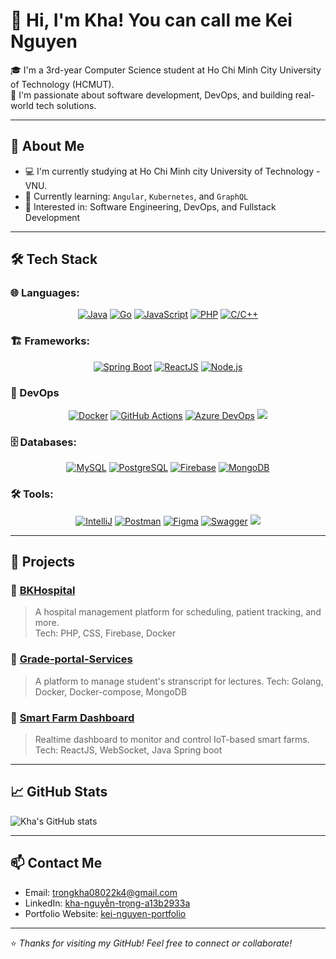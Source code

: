 # 👋 Hi, I'm Kha! You can call me Kei Nguyen

🎓 I'm a 3rd-year Computer Science student at Ho Chi Minh City University of Technology (HCMUT).  
🚀 I'm passionate about software development, DevOps, and building real-world tech solutions.

---

## 🧠 About Me

- 💻 I'm currently studying at Ho Chi Minh city University of Technology - VNU.
- 🌱 Currently learning: `Angular`, `Kubernetes`, and `GraphQL`
- 🎯 Interested in: Software Engineering, DevOps, and Fullstack Development

---

## 🛠️ Tech Stack

### 🌐 Languages:
<p align="center">
<a href=""><img src="https://img.shields.io/badge/Java-007396?style=for-the-badge&logo=java&logoColor=white" alt="Java" /></a>
<a href=""><img src="https://img.shields.io/badge/Go-00ADD8?style=for-the-badge&logo=go&logoColor=white" alt="Go" /></a>
<a href=""><img src="https://img.shields.io/badge/JavaScript-F7DF1E?style=for-the-badge&logo=javascript&logoColor=black" alt="JavaScript" /></a>
<a href=""><img src="https://img.shields.io/badge/PHP-777BB4?style=for-the-badge&logo=php&logoColor=white" alt="PHP" /></a>
<a href=""><img src="https://img.shields.io/badge/C/C++-00599C?style=for-the-badge&logo=c&logoColor=white" alt="C/C++" /></a>
</p>

### 🏗️ Frameworks:
<p align="center">
<a href=""><img src="https://img.shields.io/badge/SpringBoot-6DB33F?style=for-the-badge&logo=springboot&logoColor=white" alt="Spring Boot" /></a>
<a href=""><img src="https://img.shields.io/badge/ReactJS-61DAFB?style=for-the-badge&logo=react&logoColor=black" alt="ReactJS" /></a>
<a href=""><img src="https://img.shields.io/badge/Node.js-339933?style=for-the-badge&logo=nodedotjs&logoColor=white" alt="Node.js" /></a>
</p>

### 🚀 DevOps
<p align="center">
<a href=""><img src="https://img.shields.io/badge/Docker-2496ED?style=for-the-badge&logo=docker&logoColor=white" alt="Docker" /></a>
<a href=""><img src="https://img.shields.io/badge/GitHub_Actions-2088FF?style=for-the-badge&logo=githubactions&logoColor=white" alt="GitHub Actions" /></a>
<a href=""><img src="https://img.shields.io/badge/Azure_DevOps-0078D7?style=for-the-badge&logo=azuredevops&logoColor=white" alt="Azure DevOps" /></a>
<a href=""><img src="https://img.shields.io/badge/Docker_Compose-e10098?style=for-the-badge&logo=docker&logoColor=white" /></a>
</p>

### 🗄️ Databases:
<p align="center">
<a href=""><img src="https://img.shields.io/badge/MySQL-4479A1?style=for-the-badge&logo=mysql&logoColor=white" alt="MySQL" /></a>
<a href=""><img src="https://img.shields.io/badge/PostgreSQL-4169E1?style=for-the-badge&logo=postgresql&logoColor=white" alt="PostgreSQL" /></a>
<a href=""><img src="https://img.shields.io/badge/Firebase-FFCA28?style=for-the-badge&logo=firebase&logoColor=black" alt="Firebase" /></a>
<a href=""><img src="https://img.shields.io/badge/MongoDB-47A248?style=for-the-badge&logo=mongodb&logoColor=white" alt="MongoDB" /></a>
</p>

### 🛠️ Tools:
<p align="center">
<a href=""><img src="https://img.shields.io/badge/IntelliJ-000000?style=for-the-badge&logo=intellijidea&logoColor=white" alt="IntelliJ" /></a>
<a href=""><img src="https://img.shields.io/badge/Postman-FF6C37?style=for-the-badge&logo=postman&logoColor=white" alt="Postman" /></a>
<a href=""><img src="https://img.shields.io/badge/Figma-F24E1E?style=for-the-badge&logo=figma&logoColor=white" alt="Figma" /></a>
<a href=""><img src="https://img.shields.io/badge/Swagger-85EA2D?style=for-the-badge&logo=swagger&logoColor=black" alt="Swagger" /></a>
<a href=""><img src="https://img.shields.io/badge/Jira-0052CC?style=for-the-badge&logo=jira&logoColor=white" /></a>
</p>

---

## 📂 Projects

### 🔹 [BKHospital](https://github.com/Nguyentrongkha2k4/HospitalManagement)
> A hospital management platform for scheduling, patient tracking, and more.  
Tech: PHP, CSS, Firebase, Docker

### 🔹 [Grade-portal-Services](https://github.com/dath-241/grade-portal-be-go-2)
> A platform to manage student's stranscript for lectures.
Tech: Golang, Docker, Docker-compose, MongoDB

### 🔹 [Smart Farm Dashboard](https://github.com/Nguyentrongkha2k4/YoloFarm)
> Realtime dashboard to monitor and control IoT-based smart farms.  
Tech: ReactJS, WebSocket, Java Spring boot

---

## 📈 GitHub Stats

![Kha's GitHub stats](https://github-readme-stats.vercel.app/api?username=Nguyentrongkha2k4&show_icons=true&theme=radical)

---

## 📫 Contact Me

- Email: trongkha08022k4@gmail.com
- LinkedIn: [kha-nguyễn-trọng-a13b2933a](https://www.linkedin.com/in/kha-nguy%E1%BB%85n-tr%E1%BB%8Dng-a13b2933a/)
- Portfolio Website: [kei-nguyen-portfolio](https://kei-nguyen-portfolio.vercel.app/)

---

⭐️ *Thanks for visiting my GitHub! Feel free to connect or collaborate!*
